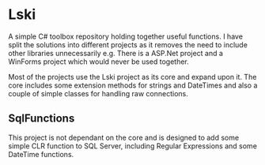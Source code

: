 Lski
====

A simple C# toolbox repository holding together useful functions. I have split the solutions into different projects as it removes the need to include other libraries unnecessarily e.g. There is a ASP.Net project and a WinForms project which would never be used together.

Most of the projects use the Lski project as its core and expand upon it. The core includes some extension methods for strings and DateTimes and also a couple of simple classes for handling raw connections.

SqlFunctions
------------

This project is not dependant on the core and is designed to add some simple CLR function to SQL Server, including Regular Expressions and some DateTime functions.
